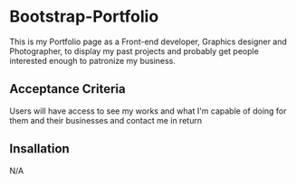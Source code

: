 # Bootstrap-Portfolio
This is my Portfolio page as a Front-end developer, Graphics designer and Photographer, to display my past projects and probably get people interested enough to patronize my business.
## Acceptance Criteria
Users will have access to see my works and what I'm capable of doing for them and their businesses and contact me in return
## Insallation
N/A
